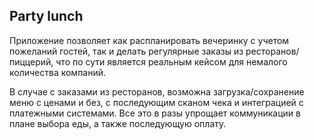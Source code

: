 ## Party lunch

Приложение позволяет как распланировать вечеринку с учетом пожеланий гостей, так и делать регулярные заказы из ресторанов/пиццерий, что по сути является реальным кейсом для немалого количества компаний.

В случае с заказами из ресторанов, возможна загрузка/сохранение меню с ценами и без, с последующим сканом чека и интеграцией с платежными системами. Все это в разы упрощает коммуникации в плане выбора еды, а также последующую оплату.
